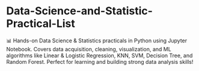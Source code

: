 # Data-Science-and-Statistic-Practical-List
📊 Hands-on Data Science &amp; Statistics practicals in Python using Jupyter Notebook. Covers data acquisition, cleaning, visualization, and ML algorithms like Linear &amp; Logistic Regression, KNN, SVM, Decision Tree, and Random Forest. Perfect for learning and building strong data analysis skills!
